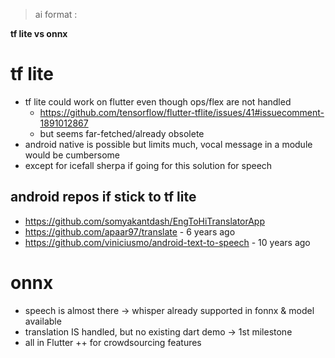 > ai format : 

__tf lite vs onnx__

# tf lite
- tf lite could work on flutter even though ops/flex are not handled 
    - https://github.com/tensorflow/flutter-tflite/issues/41#issuecomment-1891012867
  - but seems far-fetched/already obsolete
- android native is possible but limits much, vocal message in a module would be cumbersome
- except for icefall sherpa if going for this solution for speech

## android repos if stick to tf lite
- https://github.com/somyakantdash/EngToHiTranslatorApp
- https://github.com/apaar97/translate - 6 years ago
- https://github.com/viniciusmo/android-text-to-speech - 10 years ago

# onnx
- speech is almost there -> whisper already supported in fonnx & model available
- translation IS handled, but no existing dart demo -> 1st milestone
- all in Flutter ++ for crowdsourcing features
